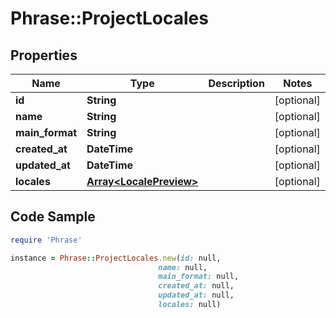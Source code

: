 # Phrase::ProjectLocales

## Properties

Name | Type | Description | Notes
------------ | ------------- | ------------- | -------------
**id** | **String** |  | [optional] 
**name** | **String** |  | [optional] 
**main_format** | **String** |  | [optional] 
**created_at** | **DateTime** |  | [optional] 
**updated_at** | **DateTime** |  | [optional] 
**locales** | [**Array&lt;LocalePreview&gt;**](LocalePreview.md) |  | [optional] 

## Code Sample

```ruby
require 'Phrase'

instance = Phrase::ProjectLocales.new(id: null,
                                 name: null,
                                 main_format: null,
                                 created_at: null,
                                 updated_at: null,
                                 locales: null)
```


